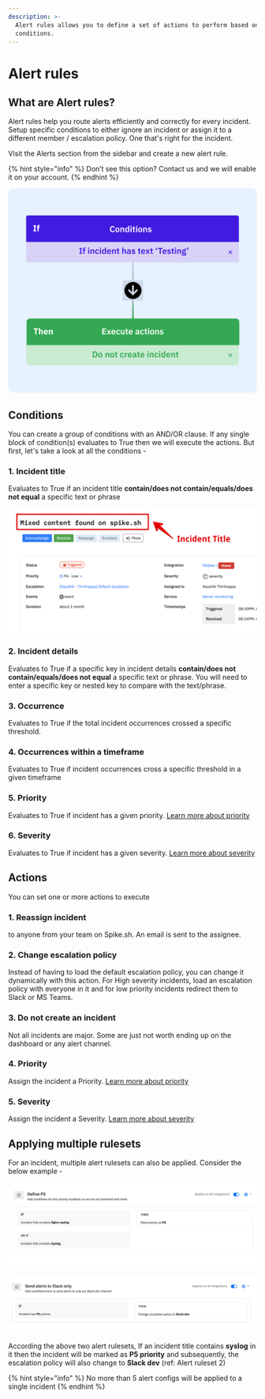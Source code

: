 ```yaml
---
description: >-
  Alert rules allows you to define a set of actions to perform based on simple
  conditions.
---
```


# Alert rules

## What are Alert rules?

Alert rules help you route alerts efficiently and correctly for every incident. Setup specific conditions to either ignore an incident or assign it to a different member / escalation policy. One that's right for the incident.

Visit the Alerts section from the sidebar and create a new alert rule. 

{% hint style="info" %}
Don’t see this option? Contact us and we will enable it on your account.
{% endhint %}

![Example alert rule](../.gitbook/assets/alert_config.svg)

## **Conditions**

You can create a group of conditions with an AND/OR clause. If any single block of condition(s) evaluates to True then we will execute the actions. But first, let's take a look at all the conditions -

### 1. Incident title

Evaluates to True if an incident title **contain/does not contain/equals/does not equal** a specific text or phrase

![Incident title](../.gitbook/assets/alert-rules-conditions-1.png)



### 2. Incident details 

Evaluates to True if a specific key in incident details **contain/does not contain/equals/does not equal** a specific text or phrase. You will need to enter a specific key or nested key to compare with the text/phrase.

### 3. Occurrence

Evaluates to True if the total incident occurrences crossed a specific threshold.

### 4. Occurrences within a timeframe

Evaluates to True if incident occurrences cross a specific threshold in a given timeframe

### 5. Priority

Evaluates to True if incident has a given priority. [Learn more about priority](https://docs.spike.sh/incidents/priority-and-severity#priority)

### 6. Severity

Evaluates to True if incident has a given severity. [Learn more about severity](https://docs.spike.sh/incidents/priority-and-severity#severity)

## Actions

You can set one or more actions to execute

### 1. Reassign incident

to anyone from your team on Spike.sh. An email is sent to the assignee.

### 2. Change escalation policy

Instead of having to load the default escalation policy, you can change it dynamically with this action. For High severity incidents, load an escalation policy with everyone in it and for low priority incidents redirect them to Slack or MS Teams.

### 3. Do not create an incident

Not all incidents are major. Some are just not worth ending up on the dashboard or any alert channel.

### 4. Priority

Assign the incident a Priority. [Learn more about priority](https://docs.spike.sh/incidents/priority-and-severity#priority)

### 5. Severity

Assign the incident a Severity. [Learn more about severity](https://docs.spike.sh/incidents/priority-and-severity#severity)

## Applying multiple rulesets

For an incident, multiple alert rulesets can also be applied. Consider the below example -

![Alert ruleset 1](<../.gitbook/assets/image (82).png>)

![Alert ruleset 2](<../.gitbook/assets/image (83).png>)

According the above two alert rulesets, If an incident title contains **syslog** in it then the incident will be marked as **P5 priority** and subsequently, the escalation policy will also change to **Slack dev** (ref: Alert ruleset 2)

{% hint style="info" %}
No more than 5 alert configs will be applied to a single incident
{% endhint %}






